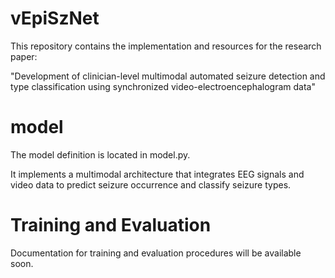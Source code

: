 # vEpiSzNet 

This repository contains the implementation and resources for the research paper:

"Development of clinician-level multimodal automated seizure detection and type classification using synchronized video-electroencephalogram data"

# model
The model definition is located in model.py. 

It implements a multimodal architecture that integrates EEG signals and 
video data to predict seizure occurrence and classify seizure types.

# Training and Evaluation
Documentation for training and evaluation procedures will be available soon.

